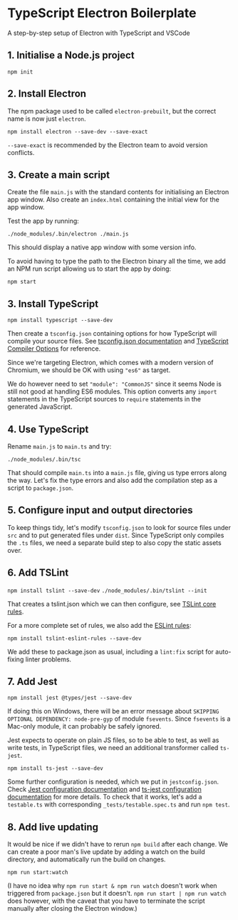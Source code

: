 # TypeScript Electron Boilerplate
A step-by-step setup of Electron with TypeScript and VSCode

## 1. Initialise a Node.js project

`npm init`

## 2. Install Electron

The npm package used to be called `electron-prebuilt`, but the correct name is now just `electron`.

`npm install electron --save-dev --save-exact`

`--save-exact` is recommended by the Electron team to avoid version conflicts.

## 3. Create a main script

Create the file `main.js` with the standard contents for initialising an Electron app window. Also create an `index.html` containing the initial view for the app window.

Test the app by running:

`./node_modules/.bin/electron ./main.js`

This should display a native app window with some version info.

To avoid having to type the path to the Electron binary all the time, we add an NPM run script allowing us to start the app by doing:

`npm start`

## 3. Install TypeScript

`npm install typescript --save-dev`

Then create a `tsconfig.json` containing options for how TypeScript will compile your source files. See [tsconfig.json documentation](https://www.typescriptlang.org/docs/handbook/tsconfig-json.html) and [TypeScript Compiler Options](https://www.typescriptlang.org/docs/handbook/compiler-options.html) for reference.

Since we're targeting Electron, which comes with a modern version of Chromium, we should be OK with using `"es6"` as target.

We do however need to set `"module": "CommonJS"` since it seems Node is still not good at handling ES6 modules. This option converts any `import` statements in the TypeScript sources to `require` statements in the generated JavaScript.

## 4. Use TypeScript

Rename `main.js` to `main.ts` and try:

`./node_modules/.bin/tsc`

That should compile `main.ts` into a `main.js` file, giving us type errors along the way. Let's fix the type errors and also add the compilation step as a script to `package.json`.

## 5. Configure input and output directories

To keep things tidy, let's modify `tsconfig.json` to look for source files under `src` and to put generated files under `dist`. Since TypeScript only compiles the `.ts` files, we need a separate build step to also copy the static assets over.

## 6. Add TSLint

`npm install tslint --save-dev`
`./node_modules/.bin/tslint --init`

That creates a tslint.json which we can then configure, see [TSLint core rules](https://palantir.github.io/tslint/rules/).

For a more complete set of rules, we also add the [ESLint rules](https://github.com/buzinas/tslint-eslint-rules#rules-copied-from-the-eslint-website):

`npm install tslint-eslint-rules --save-dev`

We add these to package.json as usual, including a `lint:fix` script for auto-fixing linter problems.

## 7. Add Jest

`npm install jest @types/jest --save-dev`

If doing this on Windows, there will be an error message about `SKIPPING OPTIONAL DEPENDENCY: node-pre-gyp` of module `fsevents`. Since `fsevents` is a Mac-only module, it can probably be safely ignored.

Jest expects to operate on plain JS files, so to be able to test, as well as write tests, in TypeScript files, we need an additional transformer called `ts-jest`.

`npm install ts-jest --save-dev`

Some further configuration is needed, which we put in `jestconfig.json`. Check [Jest configuration documentation](https://facebook.github.io/jest/docs/en/configuration.html) and [ts-jest configuration documentation](https://github.com/kulshekhar/ts-jest#configuration) for more details. To check that it works, let's add a `testable.ts` with corresponding `_tests/testable.spec.ts` and run `npm test`.

## 8. Add live updating

It would be nice if we didn't have to rerun `npm build` after each change. We can create a poor man's live update by adding a watch on the build directory, and automatically run the build on changes.

`npm run start:watch`

(I have no idea why `npm run start & npm run watch` doesn't work when triggered from `package.json` but it doesn't. `npm run start | npm run watch` does however, with the caveat that you have to terminate the script manually after closing the Electron window.)